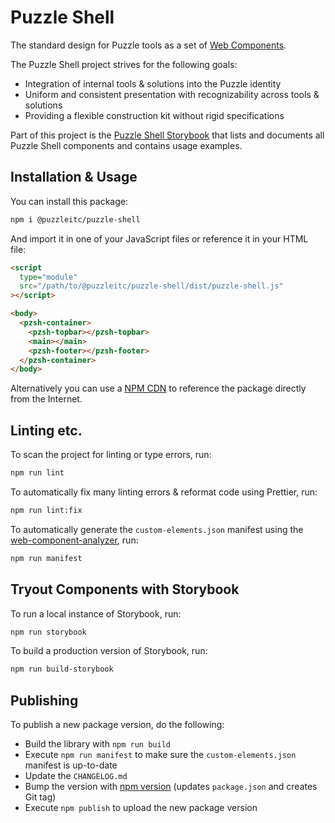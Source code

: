 # Puzzle Shell

The standard design for Puzzle tools as a set of [Web Components](https://en.wikipedia.org/wiki/Web_Components).

The Puzzle Shell project strives for the following goals:

- Integration of internal tools & solutions into the Puzzle identity
- Uniform and consistent presentation with recognizability across tools & solutions
- Providing a flexible construction kit without rigid specifications

Part of this project is the [Puzzle Shell Storybook](https://puzzle.github.io/puzzle-shell) that lists and documents all Puzzle Shell components and contains usage examples.

## Installation & Usage

You can install this package:

```bash
npm i @puzzleitc/puzzle-shell
```

And import it in one of your JavaScript files or reference it in your HTML file:

```html
<script
  type="module"
  src="/path/to/@puzzleitc/puzzle-shell/dist/puzzle-shell.js"
></script>

<body>
  <pzsh-container>
    <pzsh-topbar></pzsh-topbar>
    <main></main>
    <pzsh-footer></pzsh-footer>
  </pzsh-container>
</body>
```

Alternatively you can use a [NPM CDN](https://duckduckgo.com/?q=npm+cdn&ia=web) to reference the package directly from the Internet.

## Linting etc.

To scan the project for linting or type errors, run:

```bash
npm run lint
```

To automatically fix many linting errors & reformat code using Prettier, run:

```bash
npm run lint:fix
```

To automatically generate the `custom-elements.json` manifest using the [web-component-analyzer](https://github.com/runem/web-component-analyzer), run:

```bash
npm run manifest
```

## Tryout Components with Storybook

To run a local instance of Storybook, run:

```bash
npm run storybook
```

To build a production version of Storybook, run:

```bash
npm run build-storybook
```

## Publishing

To publish a new package version, do the following:

- Build the library with `npm run build`
- Execute `npm run manifest` to make sure the `custom-elements.json` manifest is up-to-date
- Update the `CHANGELOG.md`
- Bump the version with [npm version](https://docs.npmjs.com/cli/v7/commands/npm-version) (updates `package.json` and creates Git tag)
- Execute `npm publish` to upload the new package version
